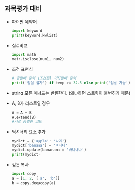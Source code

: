 ## 과목평가 대비

- 파이썬 예약어

  ```python
  import keyword
  print(keyword.kwlist)
  ```

- 실수비교

  ```python
  import math
  math.isclose(num1, num2)
  ```

- 조건 표현식

  ```python
  # 참일때 출력 {조건문} 거짓일때 출력
  print('입실 불가') if temp >= 37.5 else print('입실 가능')
  ```

- string 모든 매서드는 반환한다. (왜냐하면 스트링이 불변하기 때문)

- A, B가 리스트일 경우

  ```python
  A = A + B
  A.extend(B)
  #서로 동일한 코드
  ```

- 딕셔너리 요소 추가

  ```python
  mydict = {'apple': '사과'}
  mydict['banana'] = '바나나'
  mydict.update(bananana = '바나나나')
  print(mydict)
  ```

- 깊은 복사

  ```python
  import copy
  a = [1, 2, ['a', 'b']]
  b = copy.deepcopy(a)
  ```











